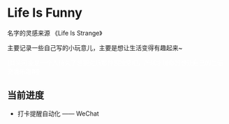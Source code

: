
# Life Is Funny

名字的灵感来源 《Life Is Strange》

主要记录一些自己写的小玩意儿，主要是想让生活变得有趣起来~

<div style="color: white;">(其实可能是一个人待久了想要对抗那种孤独感吧，所以才拼命的想让自己的生活充满乐趣啊)</div>

## 当前进度

- 打卡提醒自动化 —— WeChat


